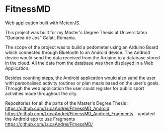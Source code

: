 # FitnessMD
Web application built with MeteorJS.

This project was built for my Master's Degree Thesis at Universitatea "Dunarea de Jos" Galati, Romania.

The scope of the project was to build a pedometer using an Arduino Board which connected through Bluetooth to an Android device.
The Android device would send the data received from the Arduino to a database stored in the cloud.
All the data from the database was then displayed in a Web Application.

Besides counting steps, the Android application would also send the user with personalised activity routines or plan meals based on the user's goals.
Through the web application the user could register for public sport activities made throughout the city.

Repositories for all the parts of the Master's Degree Thesis : 
https://github.com/LucaAndrei/FitnessMD_Android
https://github.com/LucaAndrei/FitnessMD_Android_Fragments - updated the Android app to use Fragments
https://github.com/LucaAndrei/FitnessMD/

